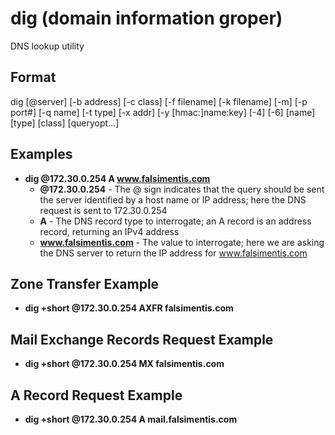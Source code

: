 # dig (domain information groper)

DNS lookup utility

## Format

dig [@server] [-b address] [-c class] [-f filename] [-k filename] [-m] [-p port#] [-q name] [-t type] [-x addr] [-y [hmac:]name:key] [-4] [-6] [name] [type] [class] [queryopt...] 

## Examples

- **dig @172.30.0.254 A www.falsimentis.com**
    - **@172.30.0.254** - The @ sign indicates that the query should be sent the server identified by a host name or IP address; here the DNS request is sent to 172.30.0.254
    - **A** - The DNS record type to interrogate; an A record is an address record, returning an IPv4 address
    - **www.falsimentis.com** - The value to interrogate; here we are asking the DNS server to return the IP address for www.falsimentis.com

## Zone Transfer Example

- **dig +short @172.30.0.254 AXFR falsimentis.com**

## Mail Exchange Records Request Example

- **dig +short @172.30.0.254 MX falsimentis.com**

## A Record Request Example

- **dig +short @172.30.0.254 A mail.falsimentis.com**

